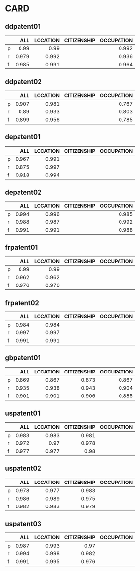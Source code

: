 # CARD

## ddpatent01
|    |   ALL |   LOCATION | CITIZENSHIP   |   OCCUPATION |
|:---|------:|-----------:|:--------------|-------------:|
| p  | 0.99  |      0.99  |               |        0.992 |
| r  | 0.979 |      0.992 |               |        0.936 |
| f  | 0.985 |      0.991 |               |        0.964 |

## ddpatent02
|    |   ALL |   LOCATION | CITIZENSHIP   |   OCCUPATION |
|:---|------:|-----------:|:--------------|-------------:|
| p  | 0.907 |      0.981 |               |        0.767 |
| r  | 0.89  |      0.933 |               |        0.803 |
| f  | 0.899 |      0.956 |               |        0.785 |


## depatent01
|    |   ALL |   LOCATION | CITIZENSHIP   | OCCUPATION   |
|:---|------:|-----------:|:--------------|:-------------|
| p  | 0.967 |      0.991 |               |              |
| r  | 0.875 |      0.997 |               |              |
| f  | 0.918 |      0.994 |               |              |


## depatent02
|    |   ALL |   LOCATION | CITIZENSHIP   |   OCCUPATION |
|:---|------:|-----------:|:--------------|-------------:|
| p  | 0.994 |      0.996 |               |        0.985 |
| r  | 0.988 |      0.987 |               |        0.992 |
| f  | 0.991 |      0.991 |               |        0.988 |


## frpatent01
|    |   ALL |   LOCATION | CITIZENSHIP   | OCCUPATION   |
|:---|------:|-----------:|:--------------|:-------------|
| p  | 0.99  |      0.99  |               |              |
| r  | 0.962 |      0.962 |               |              |
| f  | 0.976 |      0.976 |               |              |

## frpatent02
|    |   ALL |   LOCATION | CITIZENSHIP   | OCCUPATION   |
|:---|------:|-----------:|:--------------|:-------------|
| p  | 0.984 |      0.984 |               |              |
| r  | 0.997 |      0.997 |               |              |
| f  | 0.991 |      0.991 |               |              |

## gbpatent01
|    |   ALL |   LOCATION |   CITIZENSHIP |   OCCUPATION |
|:---|------:|-----------:|--------------:|-------------:|
| p  | 0.869 |      0.867 |         0.873 |        0.867 |
| r  | 0.935 |      0.938 |         0.943 |        0.904 |
| f  | 0.901 |      0.901 |         0.906 |        0.885 |

## uspatent01
|    |   ALL |   LOCATION |   CITIZENSHIP | OCCUPATION   |
|:---|------:|-----------:|--------------:|:-------------|
| p  | 0.983 |      0.983 |         0.981 |              |
| r  | 0.972 |      0.97  |         0.978 |              |
| f  | 0.977 |      0.977 |         0.98  |              |


## uspatent02
|    |   ALL |   LOCATION |   CITIZENSHIP | OCCUPATION   |
|:---|------:|-----------:|--------------:|:-------------|
| p  | 0.978 |      0.977 |         0.983 |              |
| r  | 0.986 |      0.989 |         0.975 |              |
| f  | 0.982 |      0.983 |         0.979 |              |

## uspatent03
|    |   ALL |   LOCATION |   CITIZENSHIP | OCCUPATION   |
|:---|------:|-----------:|--------------:|:-------------|
| p  | 0.987 |      0.993 |         0.97  |              |
| r  | 0.994 |      0.998 |         0.982 |              |
| f  | 0.991 |      0.995 |         0.976 |              |
